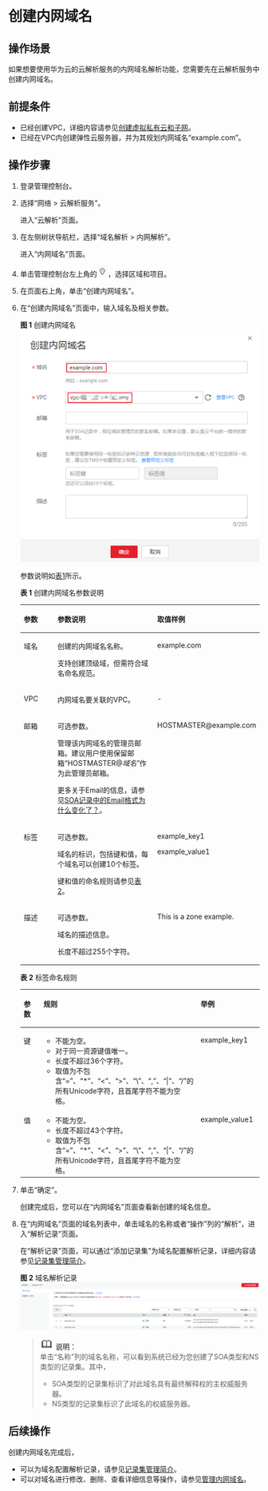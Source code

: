 # 创建内网域名<a name="zh-cn_topic_0057773658"></a>

## 操作场景<a name="section17322104314220"></a>

如果想要使用华为云的云解析服务的内网域名解析功能，您需要先在云解析服务中创建内网域名。

## 前提条件<a name="section1342411413431"></a>

-   已经创建VPC，详细内容请参见[创建虚拟私有云和子网](https://support.huaweicloud.com/usermanual-vpc/zh-cn_topic_0013935842.html)。
-   已经在VPC内创建弹性云服务器，并为其规划内网域名“example.com”。

## 操作步骤<a name="section16592461611"></a>

1.  登录管理控制台。
2.  选择“网络 \> 云解析服务”。

    进入“云解析”页面。

3.  在左侧树状导航栏，选择“域名解析 \> 内网解析”。

    进入“内网域名”页面。

4.  单击管理控制台左上角的![](figures/icon-region.png)，选择区域和项目。
5.  在页面右上角，单击“创建内网域名”。
6.  在“创建内网域名”页面中，输入域名及相关参数。

    **图 1**  创建内网域名<a name="zh-cn_topic_0138290710_fig21917828235540"></a>  
    ![](figures/创建内网域名.png "创建内网域名")

    参数说明如[表1](#zh-cn_topic_0138290710_zh-cn_topic_0035467699_table2052132816642)所示。

    **表 1**  创建内网域名参数说明

    <a name="zh-cn_topic_0138290710_zh-cn_topic_0035467699_table2052132816642"></a>
    <table><thead align="left"><tr id="zh-cn_topic_0138290710_zh-cn_topic_0035467699_row5957484916642"><th class="cellrowborder" valign="top" width="18.11%" id="mcps1.2.4.1.1"><p id="zh-cn_topic_0138290710_zh-cn_topic_0035467699_p1063011916642"><a name="zh-cn_topic_0138290710_zh-cn_topic_0035467699_p1063011916642"></a><a name="zh-cn_topic_0138290710_zh-cn_topic_0035467699_p1063011916642"></a>参数</p>
    </th>
    <th class="cellrowborder" valign="top" width="50.629999999999995%" id="mcps1.2.4.1.2"><p id="zh-cn_topic_0138290710_zh-cn_topic_0035467699_p5573330716642"><a name="zh-cn_topic_0138290710_zh-cn_topic_0035467699_p5573330716642"></a><a name="zh-cn_topic_0138290710_zh-cn_topic_0035467699_p5573330716642"></a>参数说明</p>
    </th>
    <th class="cellrowborder" valign="top" width="31.259999999999998%" id="mcps1.2.4.1.3"><p id="zh-cn_topic_0138290710_zh-cn_topic_0035467699_p1810404816642"><a name="zh-cn_topic_0138290710_zh-cn_topic_0035467699_p1810404816642"></a><a name="zh-cn_topic_0138290710_zh-cn_topic_0035467699_p1810404816642"></a>取值样例</p>
    </th>
    </tr>
    </thead>
    <tbody><tr id="zh-cn_topic_0138290710_zh-cn_topic_0035467699_row2871871016642"><td class="cellrowborder" valign="top" width="18.11%" headers="mcps1.2.4.1.1 "><p id="zh-cn_topic_0138290710_zh-cn_topic_0035467699_p4451420716642"><a name="zh-cn_topic_0138290710_zh-cn_topic_0035467699_p4451420716642"></a><a name="zh-cn_topic_0138290710_zh-cn_topic_0035467699_p4451420716642"></a>域名</p>
    </td>
    <td class="cellrowborder" valign="top" width="50.629999999999995%" headers="mcps1.2.4.1.2 "><p id="zh-cn_topic_0138290710_zh-cn_topic_0035467699_p41211101203154"><a name="zh-cn_topic_0138290710_zh-cn_topic_0035467699_p41211101203154"></a><a name="zh-cn_topic_0138290710_zh-cn_topic_0035467699_p41211101203154"></a>创建的内网域名名称。</p>
    <p id="zh-cn_topic_0138290710_p58045962204247"><a name="zh-cn_topic_0138290710_p58045962204247"></a><a name="zh-cn_topic_0138290710_p58045962204247"></a>支持创建顶级域，但需符合域名命名规范。</p>
    </td>
    <td class="cellrowborder" valign="top" width="31.259999999999998%" headers="mcps1.2.4.1.3 "><p id="zh-cn_topic_0138290710_zh-cn_topic_0035467699_p6704856616642"><a name="zh-cn_topic_0138290710_zh-cn_topic_0035467699_p6704856616642"></a><a name="zh-cn_topic_0138290710_zh-cn_topic_0035467699_p6704856616642"></a>example.com</p>
    </td>
    </tr>
    <tr id="zh-cn_topic_0138290710_row16069279235858"><td class="cellrowborder" valign="top" width="18.11%" headers="mcps1.2.4.1.1 "><p id="zh-cn_topic_0138290710_p10405784235858"><a name="zh-cn_topic_0138290710_p10405784235858"></a><a name="zh-cn_topic_0138290710_p10405784235858"></a>VPC</p>
    </td>
    <td class="cellrowborder" valign="top" width="50.629999999999995%" headers="mcps1.2.4.1.2 "><p id="zh-cn_topic_0138290710_p37562215235858"><a name="zh-cn_topic_0138290710_p37562215235858"></a><a name="zh-cn_topic_0138290710_p37562215235858"></a>内网域名要关联的VPC。</p>
    </td>
    <td class="cellrowborder" valign="top" width="31.259999999999998%" headers="mcps1.2.4.1.3 "><p id="zh-cn_topic_0138290710_p22640607235858"><a name="zh-cn_topic_0138290710_p22640607235858"></a><a name="zh-cn_topic_0138290710_p22640607235858"></a>-</p>
    </td>
    </tr>
    <tr id="zh-cn_topic_0138290710_zh-cn_topic_0035467699_row3925088716642"><td class="cellrowborder" valign="top" width="18.11%" headers="mcps1.2.4.1.1 "><p id="zh-cn_topic_0138290710_p13135064235829"><a name="zh-cn_topic_0138290710_p13135064235829"></a><a name="zh-cn_topic_0138290710_p13135064235829"></a>邮箱</p>
    </td>
    <td class="cellrowborder" valign="top" width="50.629999999999995%" headers="mcps1.2.4.1.2 "><p id="zh-cn_topic_0138290710_p24427888103333"><a name="zh-cn_topic_0138290710_p24427888103333"></a><a name="zh-cn_topic_0138290710_p24427888103333"></a>可选参数。</p>
    <p id="zh-cn_topic_0138290710_zh-cn_topic_0035467699_p2836327016642"><a name="zh-cn_topic_0138290710_zh-cn_topic_0035467699_p2836327016642"></a><a name="zh-cn_topic_0138290710_zh-cn_topic_0035467699_p2836327016642"></a>管理该内网域名的管理员邮箱。建议用户使用保留邮箱“HOSTMASTER@<em id="zh-cn_topic_0138290710_i31584450204027"><a name="zh-cn_topic_0138290710_i31584450204027"></a><a name="zh-cn_topic_0138290710_i31584450204027"></a>域名</em>”作为此管理员邮箱。</p>
    <p id="zh-cn_topic_0138290710_p3894942320387"><a name="zh-cn_topic_0138290710_p3894942320387"></a><a name="zh-cn_topic_0138290710_p3894942320387"></a>更多关于Email的信息，请参见<a href="https://support.huaweicloud.com/dns_faq/dns_faq_009.html" target="_blank" rel="noopener noreferrer">SOA记录中的Email格式为什么变化了？</a>。</p>
    </td>
    <td class="cellrowborder" valign="top" width="31.259999999999998%" headers="mcps1.2.4.1.3 "><p id="zh-cn_topic_0138290710_zh-cn_topic_0035467699_p1572349716642"><a name="zh-cn_topic_0138290710_zh-cn_topic_0035467699_p1572349716642"></a><a name="zh-cn_topic_0138290710_zh-cn_topic_0035467699_p1572349716642"></a>HOSTMASTER@example.com</p>
    </td>
    </tr>
    <tr id="zh-cn_topic_0138290710_row648142632420"><td class="cellrowborder" valign="top" width="18.11%" headers="mcps1.2.4.1.1 "><p id="zh-cn_topic_0138290710_p18481122652416"><a name="zh-cn_topic_0138290710_p18481122652416"></a><a name="zh-cn_topic_0138290710_p18481122652416"></a>标签</p>
    </td>
    <td class="cellrowborder" valign="top" width="50.629999999999995%" headers="mcps1.2.4.1.2 "><p id="zh-cn_topic_0138290710_p18551159141412"><a name="zh-cn_topic_0138290710_p18551159141412"></a><a name="zh-cn_topic_0138290710_p18551159141412"></a>可选参数。</p>
    <p id="zh-cn_topic_0138290710_p523611212291"><a name="zh-cn_topic_0138290710_p523611212291"></a><a name="zh-cn_topic_0138290710_p523611212291"></a>域名的标识，包括键和值，每个域名可以创建10个标签。</p>
    <p id="zh-cn_topic_0138290710_p1690771316155"><a name="zh-cn_topic_0138290710_p1690771316155"></a><a name="zh-cn_topic_0138290710_p1690771316155"></a>键和值的命名规则请参见<a href="#zh-cn_topic_0138290710_table1393932617253">表2</a>。</p>
    </td>
    <td class="cellrowborder" valign="top" width="31.259999999999998%" headers="mcps1.2.4.1.3 "><p id="zh-cn_topic_0138290710_p15551259121412"><a name="zh-cn_topic_0138290710_p15551259121412"></a><a name="zh-cn_topic_0138290710_p15551259121412"></a>example_key1</p>
    <p id="zh-cn_topic_0138290710_p15031954131915"><a name="zh-cn_topic_0138290710_p15031954131915"></a><a name="zh-cn_topic_0138290710_p15031954131915"></a>example_value1</p>
    </td>
    </tr>
    <tr id="zh-cn_topic_0138290710_row197267115553"><td class="cellrowborder" valign="top" width="18.11%" headers="mcps1.2.4.1.1 "><p id="zh-cn_topic_0138290710_p196195011562"><a name="zh-cn_topic_0138290710_p196195011562"></a><a name="zh-cn_topic_0138290710_p196195011562"></a>描述</p>
    </td>
    <td class="cellrowborder" valign="top" width="50.629999999999995%" headers="mcps1.2.4.1.2 "><p id="zh-cn_topic_0138290710_p2470028111562"><a name="zh-cn_topic_0138290710_p2470028111562"></a><a name="zh-cn_topic_0138290710_p2470028111562"></a>可选参数。</p>
    <p id="zh-cn_topic_0138290710_p2097594211562"><a name="zh-cn_topic_0138290710_p2097594211562"></a><a name="zh-cn_topic_0138290710_p2097594211562"></a>域名的描述信息。</p>
    <p id="zh-cn_topic_0138290710_p5456575711562"><a name="zh-cn_topic_0138290710_p5456575711562"></a><a name="zh-cn_topic_0138290710_p5456575711562"></a>长度不超过255个字符。</p>
    </td>
    <td class="cellrowborder" valign="top" width="31.259999999999998%" headers="mcps1.2.4.1.3 "><p id="zh-cn_topic_0138290710_p5775016011562"><a name="zh-cn_topic_0138290710_p5775016011562"></a><a name="zh-cn_topic_0138290710_p5775016011562"></a>This is a zone example.</p>
    </td>
    </tr>
    </tbody>
    </table>

    **表 2**  标签命名规则

    <a name="zh-cn_topic_0138290710_table1393932617253"></a>
    <table><thead align="left"><tr id="zh-cn_topic_0138290710_zh-cn_topic_0138290753_row72901535141713"><th class="cellrowborder" valign="top" width="18.181818181818183%" id="mcps1.2.4.1.1"><p id="zh-cn_topic_0138290710_zh-cn_topic_0138290753_p132908358173"><a name="zh-cn_topic_0138290710_zh-cn_topic_0138290753_p132908358173"></a><a name="zh-cn_topic_0138290710_zh-cn_topic_0138290753_p132908358173"></a>参数</p>
    </th>
    <th class="cellrowborder" valign="top" width="50.505050505050505%" id="mcps1.2.4.1.2"><p id="zh-cn_topic_0138290710_zh-cn_topic_0138290753_p1629093517175"><a name="zh-cn_topic_0138290710_zh-cn_topic_0138290753_p1629093517175"></a><a name="zh-cn_topic_0138290710_zh-cn_topic_0138290753_p1629093517175"></a>规则</p>
    </th>
    <th class="cellrowborder" valign="top" width="31.313131313131315%" id="mcps1.2.4.1.3"><p id="zh-cn_topic_0138290710_zh-cn_topic_0138290753_p32901635141714"><a name="zh-cn_topic_0138290710_zh-cn_topic_0138290753_p32901635141714"></a><a name="zh-cn_topic_0138290710_zh-cn_topic_0138290753_p32901635141714"></a>举例</p>
    </th>
    </tr>
    </thead>
    <tbody><tr id="zh-cn_topic_0138290710_zh-cn_topic_0138290753_row52906354176"><td class="cellrowborder" valign="top" width="18.181818181818183%" headers="mcps1.2.4.1.1 "><p id="zh-cn_topic_0138290710_zh-cn_topic_0138290753_p122901235111715"><a name="zh-cn_topic_0138290710_zh-cn_topic_0138290753_p122901235111715"></a><a name="zh-cn_topic_0138290710_zh-cn_topic_0138290753_p122901235111715"></a>键</p>
    </td>
    <td class="cellrowborder" valign="top" width="50.505050505050505%" headers="mcps1.2.4.1.2 "><a name="zh-cn_topic_0138290710_zh-cn_topic_0138290753_ul46253231183"></a><a name="zh-cn_topic_0138290710_zh-cn_topic_0138290753_ul46253231183"></a><ul id="zh-cn_topic_0138290710_zh-cn_topic_0138290753_ul46253231183"><li>不能为空。</li><li>对于同一资源键值唯一。</li><li>长度不超过36个字符。</li><li>取值为不包含“=”、“*”、“&lt;”、“&gt;”、“\”、“,”、“|”、“/”的所有Unicode字符，且首尾字符不能为空格。</li></ul>
    </td>
    <td class="cellrowborder" valign="top" width="31.313131313131315%" headers="mcps1.2.4.1.3 "><p id="zh-cn_topic_0138290710_zh-cn_topic_0138290753_p12290163511720"><a name="zh-cn_topic_0138290710_zh-cn_topic_0138290753_p12290163511720"></a><a name="zh-cn_topic_0138290710_zh-cn_topic_0138290753_p12290163511720"></a>example_key1</p>
    </td>
    </tr>
    <tr id="zh-cn_topic_0138290710_zh-cn_topic_0138290753_row132900355172"><td class="cellrowborder" valign="top" width="18.181818181818183%" headers="mcps1.2.4.1.1 "><p id="zh-cn_topic_0138290710_zh-cn_topic_0138290753_p152901635181712"><a name="zh-cn_topic_0138290710_zh-cn_topic_0138290753_p152901635181712"></a><a name="zh-cn_topic_0138290710_zh-cn_topic_0138290753_p152901635181712"></a>值</p>
    </td>
    <td class="cellrowborder" valign="top" width="50.505050505050505%" headers="mcps1.2.4.1.2 "><a name="zh-cn_topic_0138290710_zh-cn_topic_0138290753_ul19648123161815"></a><a name="zh-cn_topic_0138290710_zh-cn_topic_0138290753_ul19648123161815"></a><ul id="zh-cn_topic_0138290710_zh-cn_topic_0138290753_ul19648123161815"><li>不能为空。</li><li>长度不超过43个字符。</li><li>取值为不包含“=”、“*”、“&lt;”、“&gt;”、“\”、“,”、“|”、“/”的所有Unicode字符，且首尾字符不能为空格。</li></ul>
    </td>
    <td class="cellrowborder" valign="top" width="31.313131313131315%" headers="mcps1.2.4.1.3 "><p id="zh-cn_topic_0138290710_zh-cn_topic_0138290753_p62904352179"><a name="zh-cn_topic_0138290710_zh-cn_topic_0138290753_p62904352179"></a><a name="zh-cn_topic_0138290710_zh-cn_topic_0138290753_p62904352179"></a>example_value1</p>
    </td>
    </tr>
    </tbody>
    </table>

7.  单击“确定”。

    创建完成后，您可以在“内网域名”页面查看新创建的域名信息。

8.  在“内网域名”页面的域名列表中，单击域名的名称或者“操作”列的“解析”，进入“解析记录”页面。

    在“解析记录”页面，可以通过“添加记录集”为域名配置解析记录，详细内容请参见[记录集管理简介](记录集管理简介.md)。

    **图 2**  域名解析记录<a name="fig14474104617157"></a>  
    ![](figures/域名解析记录-0.png "域名解析记录-0")

    >![](public_sys-resources/icon-note.gif) **说明：**   
    >单击“名称”列的域名名称，可以看到系统已经为您创建了SOA类型和NS类型的记录集。其中，  
    >-   SOA类型的记录集标识了对此域名具有最终解释权的主权威服务器。  
    >-   NS类型的记录集标识了此域名的权威服务器。  


## 后续操作<a name="section5807312195"></a>

创建内网域名完成后，

-   可以为域名配置解析记录，请参见[记录集管理简介](记录集管理简介.md)。
-   可以对域名进行修改、删除、查看详细信息等操作，请参见[管理内网域名](管理内网域名.md)。

